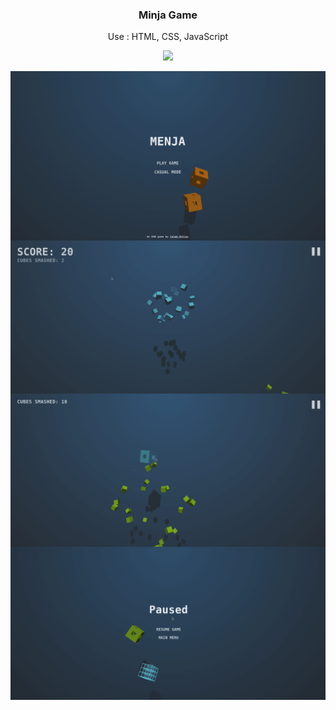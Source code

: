 <h3 align="center">Minja Game</h3>
<p align="center">Use : HTML, CSS, JavaScript</p>
<p align="center">
  <a href="https://monishroy.github.io/go-go-game/" target="_blank">
    <img src="https://img.shields.io/badge/Play-Minja%20Game-blue?style=for-the-badge">
  </a>
</p>
<img align="center" src="./src/1.png" />
<img align="center" src="./src/2.png" />
<img align="center" src="./src/3.png" />
<img align="center" src="./src/4.png" />
